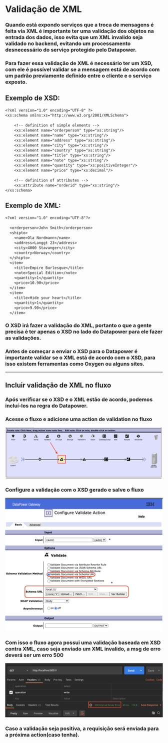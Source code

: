 # Validação de XML

### Quando está expondo serviços que a troca de mensagens é feita via XML é importante ter uma validação dos objetos na entrada dos dados, isso evita que um XML invalido seja validado no backend, evitando um processamento desnecessário do serviço protegido pelo Datapower.

### Para fazer essa validação de XML é necessário ter um XSD, com ele é possível validar se a mensagem está de acordo com um padrão previamente definido entre o cliente e o serviço exposto.


## Exemplo de XSD: 
```
<?xml version="1.0" encoding="UTF-8" ?>
<xs:schema xmlns:xs="http://www.w3.org/2001/XMLSchema">

    <!-- definition of simple elements -->
    <xs:element name="orderperson" type="xs:string"/>
    <xs:element name="name" type="xs:string"/>
    <xs:element name="address" type="xs:string"/>
    <xs:element name="city" type="xs:string"/>
    <xs:element name="country" type="xs:string"/>
    <xs:element name="title" type="xs:string"/>
    <xs:element name="note" type="xs:string"/>
    <xs:element name="quantity" type="xs:positiveInteger"/>
    <xs:element name="price" type="xs:decimal"/>

    <!-- definition of attributes -->
    <xs:attribute name="orderid" type="xs:string"/>
</xs:schema>
```
## Exemplo de XML: 
```
<?xml version="1.0" encoding="UTF-8"?>

  <orderperson>John Smith</orderperson>
  <shipto>
    <name>Ola Nordmann</name>
    <address>Langgt 23</address>
    <city>4000 Stavanger</city>
    <country>Norway</country>
  </shipto>
  <item>
    <title>Empire Burlesque</title>
    <note>Special Edition</note>
    <quantity>1</quantity>
    <price>10.90</price>
  </item>
  <item>
    <title>Hide your heart</title>
    <quantity>1</quantity>
    <price>9.90</price>
  </item>
```
### O XSD irá fazer a validação do XML, portanto o que a gente precisa é ter apenas o XSD no lado do Datapower para ele fazer as validações.

### Antes de começar a enviar o XSD para o Datapower é importante validar se o XML está de acordo com o XSD, para isso existem ferramentas como Oxygen ou alguns sites.
---
## Incluir validação de XML no fluxo
### Após verificar se o XSD e o XML estão de acordo, podemos incluí-los na regra do Datapower.

### Acesse o fluxo e adicione uma action de validation no fluxo
![image](images/print1.png) 

### Configure a validação com o XSD gerado e salve o fluxo
![image](images/print2.png) 

### Com isso o fluxo agora possui uma validação baseada em XSD contra XML, caso seja enviado um XML invalido, a msg de erro deverá ser um erro 500
![image](images/print3.png) 

### Caso a validação seja positiva, a requisição será enviada para a próxima action(caso tenha).
